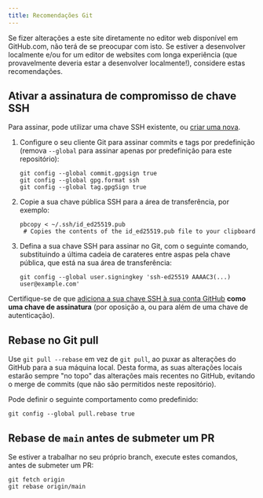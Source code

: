 ```yaml
---
title: Recomendações Git
---
```


Se fizer alterações a este site diretamente no editor web disponível em GitHub.com, não terá de se preocupar com isto. Se estiver a desenvolver localmente e/ou for um editor de websites com longa experiência (que provavelmente deveria estar a desenvolver localmente!), considere estas recomendações.

## Ativar a assinatura de compromisso de chave SSH

Para assinar, pode utilizar uma chave SSH existente, ou [criar uma nova](https://docs.github.com/en/authentication/connecting-to-github-with-ssh/generating-a-new-ssh-key-and-adding-it-to-the-ssh-agent).

1. Configure o seu cliente Git para assinar commits e tags por predefinição (remova `--global` para assinar apenas por predefinição para este repositório):
   ```
   git config --global commit.gpgsign true
   git config --global gpg.format ssh
   git config --global tag.gpgSign true
   ```
2. Copie a sua chave pública SSH para a área de transferência, por exemplo:
   ```
   pbcopy < ~/.ssh/id_ed25519.pub
    # Copies the contents of the id_ed25519.pub file to your clipboard
   ```
3. Defina a sua chave SSH para assinar no Git, com o seguinte comando, substituindo a última cadeia de carateres entre aspas pela chave pública, que está na sua área de transferência:
   ```
   git config --global user.signingkey 'ssh-ed25519 AAAAC3(...) user@example.com'
   ```

Certifique-se de que [adiciona a sua chave SSH à sua conta GitHub](https://docs.github.com/en/authentication/connecting-to-github-with-ssh/adding-a-new-ssh-key-to-your-github-account#adding-a-new-ssh-key-to-your-account) **como uma chave de assinatura** (por oposição a, ou para além de uma chave de autenticação).

## Rebase no Git pull

Use `git pull --rebase` em vez de `git pull`, ao puxar as alterações do GitHub para a sua máquina local. Desta forma, as suas alterações locais estarão sempre "no topo" das alterações mais recentes no GitHub, evitando o merge de commits (que não são permitidos neste repositório).

Pode definir o seguinte comportamento como predefinido:

```
git config --global pull.rebase true
```

## Rebase de `main` antes de submeter um PR

Se estiver a trabalhar no seu próprio branch, execute estes comandos, antes de submeter um PR:

```
git fetch origin
git rebase origin/main
```
